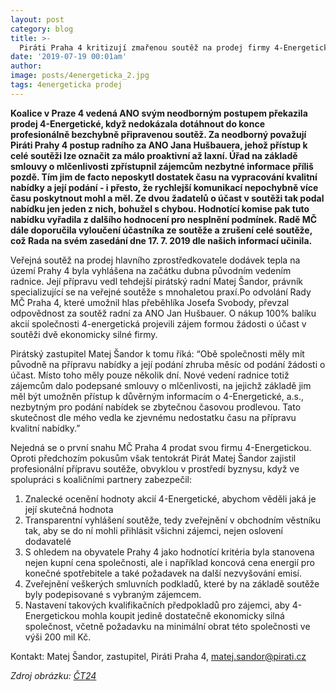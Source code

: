 ```yaml
---
layout: post
category: blog
title: >-  
  Piráti Praha 4 kritizují zmařenou soutěž na prodej firmy 4-Energetická
date: '2019-07-19 00:01am'
author: 
image: posts/4energeticka_2.jpg
tags: 4energeticka prodej 
---
```


<b>Koalice v Praze 4 vedená ANO svým neodborným postupem překazila prodej 4-Energetické, když nedokázala dotáhnout do konce profesionálně bezchybně připravenou soutěž. Za neodborný považují Piráti Prahy 4 postup radního za ANO Jana Hušbauera, jehož přístup k celé soutěži lze označit za málo proaktivní až laxní. Úřad na základě smlouvy o mlčenlivosti zpřístupnil zájemcům nezbytné informace příliš pozdě. Tím jim de facto neposkytl dostatek času na vypracování kvalitní nabídky a její podání - i přesto, že rychlejší komunikací nepochybně více času poskytnout mohl a měl. Ze dvou žadatelů o účast v soutěži tak podal nabídku jen jeden z nich, bohužel s chybou. Hodnotící komise pak tuto nabídku vyřadila z dalšího hodnocení pro nesplnění podmínek. Radě MČ dále doporučila vyloučení účastníka ze soutěže a zrušení celé soutěže, což Rada na svém zasedání dne 17. 7. 2019 dle našich informací učinila. </b>

Veřejná soutěž na prodej hlavního zprostředkovatele dodávek tepla na území Prahy 4 byla vyhlášena na začátku dubna původním vedením radnice. Její přípravu vedl tehdejší pirátský radní Matej Šandor, právník specializující se na veřejné soutěže s mnohaletou praxí.Po odvolání Rady MČ Praha 4, které umožnil hlas přeběhlíka Josefa Svobody, převzal odpovědnost za soutěž radní za ANO Jan Hušbauer. O nákup 100% balíku akcií společnosti 4-energetická projevili zájem formou žádosti o účast v soutěži dvě ekonomicky silné firmy. 

Pirátský zastupitel Matej Šandor k tomu říká: “Obě společnosti měly mít původně na přípravu nabídky a její podání zhruba měsíc od podání žádosti o účast. Místo toho měly pouze několik dní. Nové vedení radnice totiž zájemcům dalo podepsané smlouvy o mlčenlivosti, na jejichž základě jim měl být umožněn přístup k důvěrným informacím  o 4-Energetické, a.s., nezbytným pro podání nabídek se zbytečnou časovou prodlevou. Tato skutečnost dle mého vedla ke zjevnému nedostatku času na přípravu kvalitní nabídky.”

Nejedná se o první snahu MČ Praha 4 prodat svou firmu 4-Energetickou. Oproti předchozím pokusům však tentokrát Pirát Matej Šandor zajistil profesionální přípravu soutěže, obvyklou v prostředí byznysu, když ve spolupráci s koaličními partnery zabezpečil:
1. Znalecké ocenění hodnoty akcií 4-Energetické, abychom věděli jaká je její skutečná hodnota
2. Transparentní vyhlášení soutěže, tedy zveřejnění v obchodním věstníku tak, aby se do ní mohli přihlásit všichni zájemci, nejen oslovení dodavatelé
3. S ohledem na obyvatele Prahy 4 jako hodnotící kritéria byla stanovena nejen kupní cena společnosti, ale i například koncová cena energií pro konečné spotřebitele a také požadavek na další nezvyšování emisí.
4. Zveřejnění veškerých smluvních podkladů, které by na základě soutěže byly podepisované s vybraným zájemcem.
5. Nastavení takových kvalifikačních předpokladů pro zájemci, aby 4-Energetickou mohla koupit jedině dostatečně ekonomicky silná společnost, včetně požadavku na minimální obrat této společnosti ve výši 200 mil Kč.


Kontakt: 
Matej Šandor, zastupitel, Piráti Praha 4, matej.sandor@pirati.cz

<i>Zdroj obrázku: [ČT24](https://ct24.ceskatelevize.cz/regiony/1160224-prazsti-politici-si-zalozili-energetickou-firmu-ted-zdrazuji-teplo#&gid=1&pid=1)</i>
